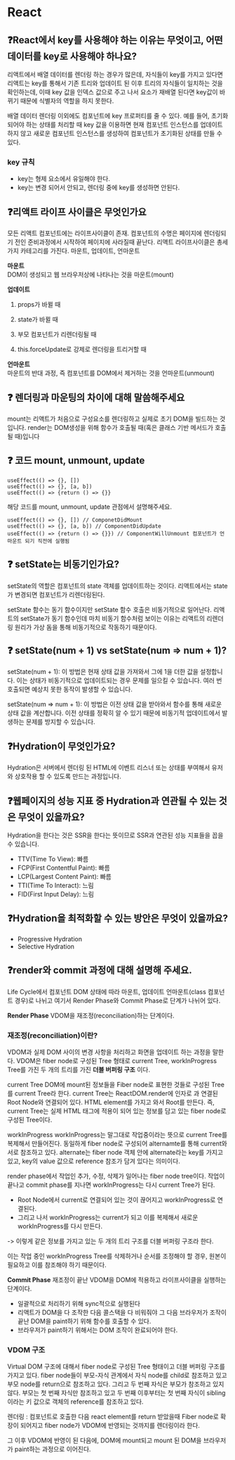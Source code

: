 # React

## ❓React에서 key를 사용해야 하는 이유는 무엇이고, 어떤 데이터를 key로 사용해야 하나요?

리액트에서 배열 데이터를 렌더링 하는 경우가 많은데, 자식들이 key를 가지고 있다면 리액트는 key를 통해서 기존 트리와 업데이트 된 이후 트리의 자식들이 일치하는 것을 확인하는데, 이때 key 값을 인덱스 값으로 주고 나서 요소가 재배열 된다면 key값이 바뀌기 때문에 식별자의 역할을 하지 못한다.

배열 데이터 렌더링 이외에도 컴포넌트에 key 프로퍼티를 줄 수 있다. 예를 들어, 초기화 되어야 하는 상태를 처리할 때 key 값을 이용하면 현재 컴포넌트 인스턴스를 업데이트하지 않고 새로운 컴포넌트 인스턴스를 생성하여 컴포넌트가 초기화된 상태를 만들 수 있다.

### key 규칙

- key는 형제 요소에서 유일해야 한다.
- key는 변경 되어서 안되고, 렌더링 중에 key를 생성하면 안된다.

## ❓리액트 라이프 사이클은 무엇인가요

모든 리액트 컴포넌트에는 라이프사이클이 존재. 컴포넌트의 수명은 페이지에 렌더링되기 전인 준비과정에서 시작하여 페이지에 사라질때 끝난다.
리액트 라이프사이클은 총세가지 카테고리를 가진다. 마운트, 업데이트, 언마운트

**마운트**  
DOM이 생성되고 웹 브라우저상에 나타나는 것을 마운트(mount)

**업데이트**

1. props가 바뀔 때

2. state가 바뀔 때

3. 부모 컴포넌트가 리렌더링될 때

4. this.forceUpdate로 강제로 렌더링을 트리거할 때

**언마운트**  
마운트의 반대 과정, 즉 컴포넌트를 DOM에서 제거하는 것을 언마운트(unmount)

## ❓ 렌더링과 마운팅의 차이에 대해 말씀해주세요

mount는 리액트가 처음으로 구성요소를 렌더링하고 실제로 초기 DOM을 빌드하는 것입니다. render는 DOM생성을 위해 함수가 호출될 때(혹은 클래스 기반 메서드가 호출될 때)입니다

## ❓ 코드 mount, unmount, update

```
useEffect(() => {}, [])
useEffect(() => {}, [a, b])
useEffect(() => {return () => {}}
```

해당 코드를 mount, unmount, update 관점에서 설명해주세요.

```
useEffect(() => {}, []) // ComponetDidMount
useEffect(() => {}, [a, b]) // ComponentDidUpdate
useEffect(() => {return () => {}}) // ComponentWillUnmount 컴포넌트가 언마운트 되기 직전에 실행됨
```

## ❓ setState는 비동기인가요?

setState의 역할은 컴포넌트의 state 객체를 업데이트하는 것이다. 리액트에서는 state가 변경되면 컴포넌트가 리렌더링된다.

setState 함수는 동기 함수이지만 setState 함수 호출은 비동기적으로 일어난다.
리액트의 setState가 동기 함수인데 마치 비동기 함수처럼 보이는 이유는 리액트의 리렌더링 원리가 가상 돔을 통해 비동기적으로 작동하기 때문이다.

## ❓ setState(num + 1) vs setState(num ⇒ num + 1)?

setState(num + 1): 이 방법은 현재 상태 값을 가져와서 그에 1을 더한 값을 설정합니다. 이는 상태가 비동기적으로 업데이트되는 경우 문제를 일으킬 수 있습니다. 여러 번 호출되면 예상치 못한 동작이 발생할 수 있습니다.

setState(num => num + 1): 이 방법은 이전 상태 값을 받아와서 함수를 통해 새로운 상태 값을 계산합니다. 이전 상태를 정확히 알 수 있기 때문에 비동기적 업데이트에서 발생하는 문제를 방지할 수 있습니다.

## ❓Hydration이 무엇인가요?

Hydration은 서버에서 렌더링 된 HTML에 이벤트 리스너 또는 상태를 부여해서 유저와 상호작용 할 수 있도록 만드는 과정입니다.

## ❓웹페이지의 성능 지표 중 Hydration과 연관될 수 있는 것은 무엇이 있을까요?

Hydration을 한다는 것은 SSR을 한다는 뜻이므로 SSR과 연관된 성능 지표들을 꼽을 수 있습니다.

- TTV(Time To View): 빠름
- FCP(First Contentful Paint): 빠름
- LCP(Largest Content Paint): 빠름
- TTI(Time To Interact): 느림
- FID(First Input Delay): 느림

## ❓Hydration을 최적화할 수 있는 방안은 무엇이 있을까요?

- Progressive Hydration
- Selective Hydration

## ❓render와 commit 과정에 대해 설명해 주세요.

Life Cycle에서 컴포넌트 DOM 상태에 따라 마운트, 업데이트 언마운트(class 컴포넌트 경우)로 나뉘고 여기서 Render Phase와 Commit Phase로 단계가 나뉘어 있다.

**Render Phase**
VDOM을 재조정(reconciliation)하는 단계이다.

### 재조정(reconciliation)이란?

VDOM과 실제 DOM 사이의 변경 사항을 처리하고 화면을 업데이트 하는 과정을 말한다. VDOM은 fiber node로 구성된 Tree 형태로 current Tree, workInProgress Tree를 가진 두 개의 트리를 가진 **더블 버퍼링 구조** 이다.

current Tree
DOM에 mount된 정보들을 Fiber node로 표현한 것들로 구성된 Tree를 current Tree라 한다. current Tree는 ReactDOM.render에 인자로 <App />과 연결된 Root Node와 연결되어 있다. HTML element를 가지고 와서 Root를 만든다. 즉, current Tree는 실제 HTML 태그에 적용이 되어 있는 정보를 담고 있는 fiber node로 구성된 Tree이다.

workInProgress
workInProgress는 말그대로 작업중이라는 뜻으로 current Tree를 복제해서 만들어진다. 동일하게 fiber node로 구성되어 alternamte를 통해 current와 서로 참조하고 있다. alternate는 fiber node 객체 안에 alternate라는 key를 가지고 있고, key의 value 값으로 reference 참조가 담겨 있다는 의미이다.

render phase에서 작업인 추가, 수정, 삭제가 일어나는 fiber node tree이다.
작업이 끝나고 commit phase를 지나면 workInProgress는 다시 current Tree가 된다.

- Root Node에서 current로 연결되어 있는 것이 끊어지고 workInProgress로 연결된다.
- 그리고 나서 workInProgress는 current가 되고 이를 복제해서 새로운 workInProgress를 다시 만든다.

-> 이렇게 같은 정보를 가지고 있는 두 개의 트리 구조를 더블 버퍼링 구조라 한다.

이는 작업 중인 workInProgress Tree를 삭제하거나 순서를 조정해야 할 경우, 원본이 필요하고 이를 참조해야 하기 때문이다.

**Commit Phase**
재조정이 끝난 VDOM을 DOM에 적용하고 라이프사이클을 실행하는 단계이다.

- 일괄적으로 처리하기 위해 sync적으로 실행된다
- 리액트가 DOM을 다 조작한 다음 콜스택을 다 비워줘야 그 다음 브라우저가 조작이 끝난 DOM을 paint하기 위해 함수를 호출할 수 있다.
- 브라우저가 paint하기 위해서는 DOM 조작이 완료되어야 한다.

### VDOM 구조

Virtual DOM 구조에 대해서 fiber node로 구성된 Tree 형태이고 더블 버퍼링 구조를 가지고 있다. fiber node들이 부모-자식 관계에서 자식 node를 child로 참조하고 있고 부모 node를 return으로 참조하고 있다. 그리고 두 번째 자식은 부모가 참조하고 있지 않다. 부모는 첫 번째 자식만 참조하고 있고 두 번째 이후부터는 첫 번째 자식이 sibling이라는 키 값으로 객체의 reference를 참조하고 있다.

렌더링 : 컴포넌트로 호출한 다음 react element를 return 받았을때 Fiber node로 확장이 되어지고 fiber node가 VDOM에 반영되는 것까지를 렌더링이라 한다.

그 이후 VDOM에 반영이 된 다음에, DOM에 mount되고 mount 된 DOM을 브라우저가 paint하는 과정으로 이어진다.
